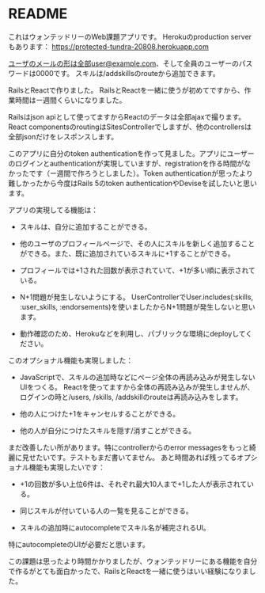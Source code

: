# README

これはウォンテッドリーのWeb課題アプリです。
Herokuのproduction serverもあります：
https://protected-tundra-20808.herokuapp.com

ユーザのメールの形は全部user@example.com、そして全員のユーザーのパスワードは0000です。
スキルは/addskillsのrouteから追加できます。

RailsとReactで作りました。
RailsとReactを一緒に使うが初めてですから、作業時間はー週間くらいになりました。

Railsはjson apiとして使ってますからReactのデータは全部ajaxで撮ります。React componentsのroutingはSitesControllerでしますが、他のcontrollersは全部jsonだけをレスポンスします。

このアプリに自分のtoken authenticationを作って見ました。アプリにユーザーのログインとauthenticationが実現していますが、registrationを作る時間がなかったです（ー週間で作ろうとしました）。Token authenticationが思ったより難しかったから今度はRails 5のtoken authenticationやDeviseを試したいと思います。

アプリの実現してる機能は：

* スキルは、自分に追加することができる。

* 他のユーザのプロフィールページで、その人にスキルを新しく追加することができる。また、既に追加されているスキルに+1することができる。

* プロフィールでは+1された回数が表示されていて、+1が多い順に表示されている。

* N+1問題が発生しないようにする。
UserControllerでUser.includes(:skills, :user_skills, :endorsements)を使いましたからN+1問題が発生しないと思います。

* 動作確認のため、Herokuなどを利用し、パブリックな環境にdeployしてください。

このオプショナル機能も実現しました：

* JavaScriptで、スキルの追加時などにページ全体の再読み込みが発生しないUIをつくる。
Reactを使ってますから全体の再読み込みが発生しませんが、ログインの時と/users, /skills, /addskillのrouteは再読み込みをします。

* 他の人につけた+1をキャンセルすることができる。

* 他の人が自分につけたスキルを隠す/消すことができる。

まだ改善したい所があります。特にcontrollerからのerror messagesをもっと綺麗に見せたいです。テストもまだ書いてません。
あと時間あれば残ってるオプショナル機能も実現したいです：

* +1の回数が多い上位6件は、それぞれ最大10人まで+1した人が表示されている。

* 同じスキルが付いている人の一覧を見ることができる。

* スキルの追加時にautocompleteでスキル名が補完されるUI。

特にautocompleteのUIが必要だと思います。

この課題は思ったより時間かかりましたが、ウォンテッドリーにある機能を自分で作るがとても面白かったで、RailsとReactを一緒に使うはいい経験になりました。
